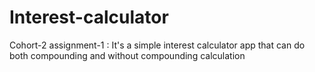 # Interest-calculator
Cohort-2 assignment-1 : 
It's a simple interest calculator app that can do both compounding and without compounding calculation
